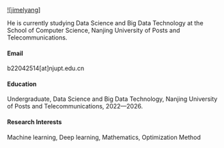 

[![jimelyang]](https://github.com/jimelyang)

He is currently studying Data Science and Big Data Technology at the School of Computer Science, Nanjing University of Posts and Telecommunications.

#### Email
b22042514[at]njupt.edu.cn

#### Education
Undergraduate, Data Science and Big Data Technology, Nanjing University of Posts and Telecommunications, 2022—2026.

#### Research Interests
Machine learning, Deep learning, Mathematics, Optimization Method

